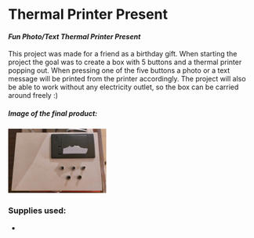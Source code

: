 # Thermal Printer Present
#### _Fun Photo/Text Thermal Printer Present_

This project was made for a friend as a birthday gift.
When starting the project the goal was to create a box with 5 buttons and a thermal printer popping out.
When pressing one of the five buttons a photo or a text message will be printed from the printer accordingly.
The project will also be able to work without any electricity outlet, so the box can be carried around freely :)

##### Image of the final product:
<img src="https://github.com/jakored1/pi-thermal-printer/blob/main/photos-for-readme/TopViewPic.jpeg?raw=true" alt="drawing" width="200"/>


### Supplies used:
- 
